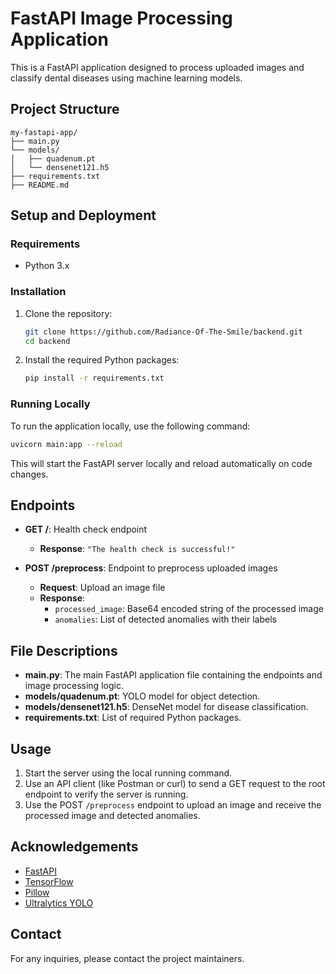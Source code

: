 # FastAPI Image Processing Application

This is a FastAPI application designed to process uploaded images and classify dental diseases using machine learning models.

## Project Structure

```
my-fastapi-app/
├── main.py
└── models/
│   ├── quadenum.pt
│   └── densenet121.h5
├── requirements.txt
├── README.md
```

## Setup and Deployment

### Requirements
- Python 3.x

### Installation
1. Clone the repository:
   ```bash
   git clone https://github.com/Radiance-Of-The-Smile/backend.git
   cd backend
   ```

2. Install the required Python packages:
   ```bash
   pip install -r requirements.txt
   ```

### Running Locally
To run the application locally, use the following command:
```bash
uvicorn main:app --reload
```
This will start the FastAPI server locally and reload automatically on code changes.

## Endpoints

- **GET /**: Health check endpoint
  - **Response**: `"The health check is successful!"`

- **POST /preprocess**: Endpoint to preprocess uploaded images
  - **Request**: Upload an image file
  - **Response**: 
    - `processed_image`: Base64 encoded string of the processed image
    - `anomalies`: List of detected anomalies with their labels

## File Descriptions

- **main.py**: The main FastAPI application file containing the endpoints and image processing logic.
- **models/quadenum.pt**: YOLO model for object detection.
- **models/densenet121.h5**: DenseNet model for disease classification.
- **requirements.txt**: List of required Python packages.

## Usage

1. Start the server using the local running command.
2. Use an API client (like Postman or curl) to send a GET request to the root endpoint to verify the server is running.
3. Use the POST `/preprocess` endpoint to upload an image and receive the processed image and detected anomalies.

## Acknowledgements

- [FastAPI](https://fastapi.tiangolo.com/)
- [TensorFlow](https://www.tensorflow.org/)
- [Pillow](https://python-pillow.org/)
- [Ultralytics YOLO](https://github.com/ultralytics/yolov5)

## Contact

For any inquiries, please contact the project maintainers.